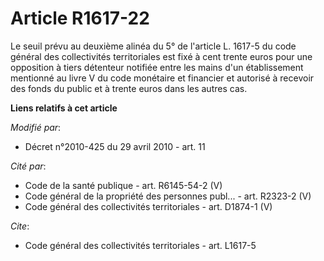 # Article R1617-22

Le seuil prévu au deuxième alinéa du 5° de l'article L. 1617-5 du code général des collectivités territoriales est fixé à
cent trente euros pour une opposition à tiers détenteur notifiée entre les mains d'un établissement mentionné au livre V du
code monétaire et financier et autorisé à recevoir des fonds du public et à trente euros dans les autres cas.

**Liens relatifs à cet article**

_Modifié par_:

  - Décret n°2010-425 du 29 avril 2010 - art. 11

_Cité par_:

  - Code de la santé publique - art. R6145-54-2 (V)
  - Code général de la propriété des personnes publ... - art. R2323-2 (V)
  - Code général des collectivités territoriales - art. D1874-1 (V)

_Cite_:

  - Code général des collectivités territoriales - art. L1617-5
